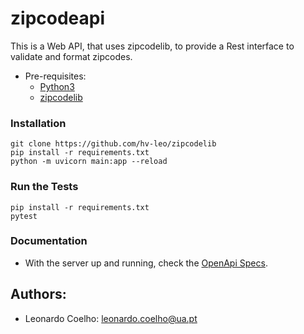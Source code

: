 # zipcodeapi
This is a Web API, that uses zipcodelib, to provide a Rest interface to validate and format zipcodes.

- Pre-requisites: 
  - [Python3](https://www.python.org/downloads/)
  - [zipcodelib](https://github.com/hv-leo/zipcodelib)

### Installation
```
git clone https://github.com/hv-leo/zipcodelib
pip install -r requirements.txt
python -m uvicorn main:app --reload
```

### Run the Tests
```
pip install -r requirements.txt
pytest
```

### Documentation
- With the server up and running, check the [OpenApi Specs](http://localhost:8000/docs).

## Authors:
- Leonardo Coelho: <leonardo.coelho@ua.pt>